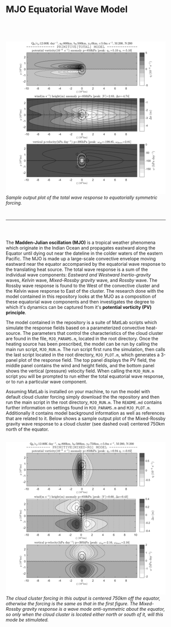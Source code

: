 # MJO Equatorial Wave Model

<br>
<br><br>

![Total wave response: equatorially symmetric](P_a800b500y0_2020-09-20_230250.png)
_Sample output plot of the total wave response to equatorially symmetric forcing._

<br>
<hr>
<br><br>

The **Madden-Julian oscillation (MJO)** is a tropical weather phenomena which originate in the Indian Ocean and propagates eastward along the
Equator until dying out near the dateline in the colder waters of the eastern Pacific.  The MJO is made up a large-scale convective envelope
moving eastward near the equator accompanied by the equatorial wave response to the translating heat source.  The total wave response is a sum
of the individual wave components: _Eastward and Westward Inertio-gravity_ waves, _Kelvin_ wave, _Mixed-Rossby gravity_ wave, and _Rossby_ wave.  The
Rossby wave response is found to the West of the convective cluster and the Kelvin wave response to East of the cluster.  The research done
with the model contained in this repository looks at the MJO as a composition of these equatorial wave components and then investigates the
degree to which it's dynamics can be captured from it's **potential vorticity (PV) principle**.  

The model contained in the repository is a suite of MatLab scripts which simulate the response fields based on a parameterized convective heat-source.  The
parameters that control the characteristics of the cloud cluster are found in the file, `MJO_PARAMS.m`, located in the root directory.  Once the heating source has
been prescribed, the model can be run by calling the main run script, `MJO_RUN.m`.  The run script first runs the simulation, then calls the last script located in the
root directory, `MJO_PLOT.m`, which generates a 3-panel plot of the response field.  The top panel displays the PV field, the middle panel contains the wind and height
fields, and the bottom panel shows the vertical (pressure) velocity field.  When calling the `MJO_RUN.m` script you will be prompted to run either the total equatorial
wave response, or to run a particular wave component.

Assuming MatLab is installed on your machine, to run the model with default cloud cluster forcing simply download the the repository and then run the main script in
the root directory, `MJO_RUN.m`.  The `README.md` contains further information on settings found in `MJO_PARAMS.m` and `MJO_PLOT.m`.  Additionally it contains model 
background information as well as references that are related to it.  Below shows a sample output plot of the Mixed-Rossby gravity wave response to a cloud cluster (see 
dashed oval) centered 750km north of the equator.
<br><br>

![Mixed Rossby gravity wave](PMa800b500y750_2020-09-20_222919.png)
_The cloud cluster forcing in this output is centered 750km off the equator, otherwise the forcing is the same as that in the first figure.  The Mixed-Rossby gravity
response is a wave mode anti-symmetric about the equator, so only when the cloud cluster is located either north or south of it, will this mode be stimulated._

<br>
